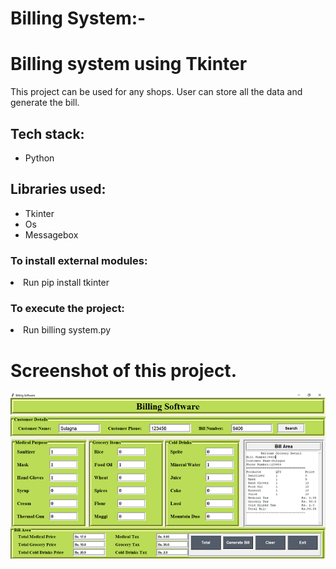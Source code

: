# Billing System:-


<h1>Billing system using Tkinter</h1>

<p>This project can be used for any shops. User can store all the data and generate the bill.</p>

<h2>Tech stack:</h2>

<ul>
    <li>Python</li>
    
</ul>


<h2>Libraries used:</h2>

<ul>
    <li>Tkinter</li>
    <li>Os</li>
    <li>Messagebox</li>
    
</ul>

<h3>To install external modules:</h3>

<p><li>Run pip install tkinter</li></p>

<h3>To execute the project:</h3>

<p><li>Run billing system.py</li></p>

<h1><b>Screenshot of this project.</b></h1>


![Bill](Bill.PNG)
